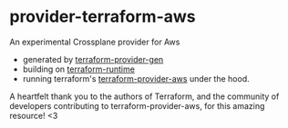 # provider-terraform-aws
An experimental Crossplane provider for Aws
- generated by [terraform-provider-gen](https://github.com/crossplane-contrib/terraform-provider-gen)
- building on [terraform-runtime](https://github.com/crossplane-contrib/terraform-runtime)
- running terraform's [terraform-provider-aws](https://github.com/hashicorp/terraform-provider-aws) under the hood.

A heartfelt thank you to the authors of Terraform, and the community of developers contributing to terraform-provider-aws, for this amazing resource! <3
